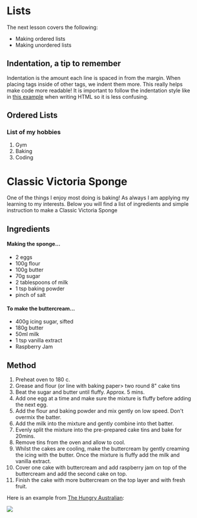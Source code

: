 
<html>
	<head>
	  <title>Lists</title>	
	</head>
	<body>
		<h1>Lists</h1>
	 	<p>The next lesson covers the following:</p>
	 	<ul>
	 		<li>Making ordered lists</li>
			<li>Making unordered lists</li>
		</ul>
         	<h2>Indentation, a tip to remember</h2>
       		<p>Indentation is the amount each line is spaced in from the margin. When placing tags inside of other tags, we indent them more. This really helps make code more readable! It is important to follow the indentation style like in <a href="https://www.codecademy.com/en/courses/web-beginner-en-y2Yjd/0/2?curriculum_id=50579fb998b470000202dc8b">this example</a> when writing HTML so it is less confusing.</p>
    		<h2>Ordered Lists</h2>
    		<h3>List of my hobbies</h3>
		<ol>
		   	<li>Gym</li>
		   	<li>Baking</li>
		   	<li>Coding</li>
		</ol>
		<h1>Classic Victoria Sponge</h1>
	        <p>One of the things I enjoy most doing is baking! As always I am applying my learning to my interests. Below you will find a list of ingredients and simple instruction to make a Classic Victoria Sponge</p>
	        <h2>Ingredients</h2>
	        <h4>Making the sponge...</h4>
	        <ul>
	       		<li>2 eggs</li>
	        	<li>100g flour</li>
	        	<li>100g butter</li>
	        	<li>70g sugar</li>
	        	<li>2 tablespoons of milk</li>
	        	<li>1 tsp baking powder</li>
	        	<li>pinch of salt</li>
	    	</ul>
	    	<h4>To make the buttercream...</h4>
	  	<ul>
	       		<li>400g icing sugar, sifted</li>
	        	<li>180g butter</li>
	        	<li>50ml milk</li>
	        	<li>1 tsp vanilla extract</li>
	       		<li>Raspberry Jam</li>
	   	</ul>
	    	<h2>Method</h2>
	    	<ol>
	        	<li>Preheat oven to 180 c.</li>
	        	<li>Grease and flour (or line with baking paper> two round 8" cake tins</li>
	        	<li>Beat the sugar and butter until fluffy. Approx. 5 mins.</li>
	        	<li>Add one egg at a time and make sure the mixture is fluffy before adding the next egg.</li>
	        	<li>Add the flour and baking powder and mix gently on low speed. Don't overmix the batter.</li>
	        	<li>Add the milk into the mixture and gently combine into thet batter.</li>
	        	<li>Evenly split the mixture into the pre-prepared cake tins and bake for 20mins.</li>
	        	<li>Remove tins from the oven and allow to cool.</li>
	        	<li>Whilst the cakes are cooling, make the buttercream by gently creaming the icing with the butter. Once the mixture is fluffy add the milk and vanilla extract.</li>
	        	<li>Cover one cake with buttercream and add raspberry jam on top of the buttercream and add the second cake on top.</li>
	       		<li>Finish the cake with more buttercream on the top layer and with fresh fruit.</li>
	  	</ol>
	  	<p>Here is an example from
			<a href="https://hungryaustralian.com">The Hungry Australian</a>:
		</p>
	  	<a href="https://hungryaustralian.com">
	       		<img src="https://hungryaustralian.com/wp-content/uploads/2013/12/DSC_032111.jpg" />
	  	</a>
	</body>
</html>
